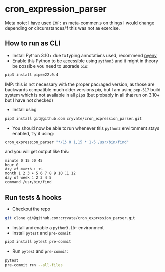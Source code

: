 cron_expression_parser
=====================

Meta note: I have used `IMP:` as meta-comments on things I would change depending on circumstances/if this was not an
exercise.

How to run as CLI
-----------------
- Install Python 3.10+ due to typing annotations used, recommend [pyenv](https://github.com/pyenv/pyenv)
- Enable this Python to be accessible using `python3` and it might in theory be possible you need to upgrade `pip`:
```bash
pip3 install pip==22.0.4
```
IMP: this is not necessary with the proper packaged version, as those are backwards compatible much older versions
pip, but I am using `pep-517` build system which is not available in all `pip`s (but probably in all that run on 3.10+
but I have not checked)
- Install using
```bash
pip3 install git@github.com:cryvate/cron_expression_parser.git
```
- You should now be able to run whenever this `python3` environment stays enabled, try it using:
```bash
cron_expression_parser "*/15 0 1,15 * 1-5 /usr/bin/find"
```
and you will get output like this:
```
minute 0 15 30 45
hour 0
day of month 1 15
month 1 2 3 4 5 6 7 8 9 10 11 12
day of week 1 2 3 4 5
command /usr/bin/find
```

Run tests & hooks
---------
- Checkout the repo
```bash
git clone git@github.com:cryvate/cron_expression_parser.git
```
- Install and enable a `python3.10+` environment
- Install `pytest` and `pre-commit`
```bash
pip3 install pytest pre-commit
```
- Run `pytest` and `pre-commit`:
```bash
pytest
pre-commit run --all-files
```
